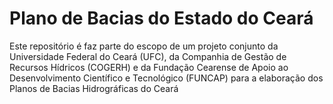 # Plano de Bacias do Estado do Ceará
Este repositório é faz parte do escopo de um projeto conjunto da Universidade Federal do Ceará (UFC), da Companhia de Gestão de Recursos Hídricos (COGERH) e da Fundação Cearense de Apoio ao Desenvolvimento Científico e Tecnológico (FUNCAP) para a elaboração dos Planos de Bacias Hidrográficas do Ceará
